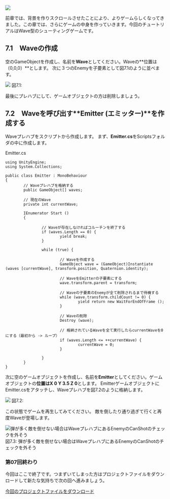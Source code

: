 <div class="image">

![](wp-content/uploads/2d-shooting-game/game/images/07/wave.png)

</div>

前章では、背景を作りスクロールさせたことにより、よりゲームらしくなってきました。この章では、さらにゲームの中身を作っていきます。今回のチュートリアルはWave型のシューティングゲームです。

<span id="h7-1"></span>7.1　Waveの作成
--------------------------------------

空のGameObjectを作成し、名前を**Wave**としてください。Waveの**位置は（0,0,0）**とします。
次に３つのEnemyを子要素として図7.1のように並べます。

<div class="image">

![](wp-content/uploads/2d-shooting-game/game/images/07/create_wave.png)
図7.1:

</div>

最後にプレハブにして、ゲームオブジェクトの方は削除しましょう。

<span id="h7-2"></span>7.2　Waveを呼び出す**Emitter (エミッター)**を作成する
----------------------------------------------------------------------------

Waveプレハブをスクリプトから作成します。
まず、**Emitter.cs**をScriptsフォルダの中に作成します。

<div class="source-code">

Emitter.cs

``` {.source}
using UnityEngine;
using System.Collections;

public class Emitter : MonoBehaviour
{
        // Waveプレハブを格納する
        public GameObject[] waves;

        // 現在のWave
        private int currentWave;

        IEnumerator Start ()
        {

                // Waveが存在しなければコルーチンを終了する
                if (waves.Length == 0) {
                        yield break;
                }

                while (true) {

                        // Waveを作成する
                        GameObject wave = (GameObject)Instantiate (waves [currentWave], transform.position, Quaternion.identity);

                        // WaveをEmitterの子要素にする
                        wave.transform.parent = transform;

                        // Waveの子要素のEnemyが全て削除されるまで待機する
                        while (wave.transform.childCount != 0) {
                                yield return new WaitForEndOfFrame ();
                        }

                        // Waveの削除
                        Destroy (wave);

                        // 格納されているWaveを全て実行したらcurrentWaveを0にする（最初から -> ループ）
                        if (waves.Length <= ++currentWave) {
                                currentWave = 0;
                        }

                }
        }
}
```

</div>

次に空のゲームオブジェクトを作成し、名前を**Emitter**としてください。ゲームオブジェクトの**位置はX
0 Y 3.5 Z 0**とします。
EmitterゲームオブジェクトにEmitter.csをアタッチし、Waveプレハブを図7.2のように格納します。

<div class="image">

![](wp-content/uploads/2d-shooting-game/game/images/07/emitter_inspector.png)
図7.2:

</div>

この状態でゲームを再生してみてください。
敵を倒したり通り過ぎて行くと再度Waveが登場します。

<div class="image">

![弾が多く敵を倒せない場合はWaveプレハブにあるEnemyのCanShotのチェックを外そう](wp-content/uploads/2d-shooting-game/game/images/07/play.png)
図7.3:
弾が多く敵を倒せない場合はWaveプレハブにあるEnemyのCanShotのチェックを外そう

</div>

### 第07回終わり

今回はここで終了です。つまずいてしまった方はプロジェクトファイルをダウンロードして新たな気持ちで次の回へ進みましょう。

[今回のプロジェクトファイルをダウンロード](./project/game_07_ShootingGame.zip)
